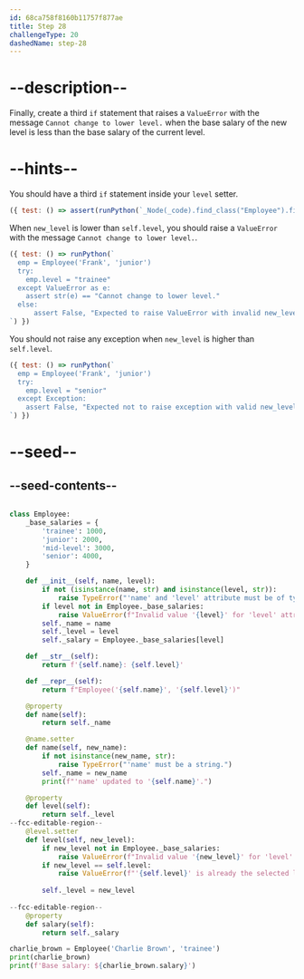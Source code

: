 ```yaml
---
id: 68ca758f8160b11757f877ae
title: Step 28
challengeType: 20
dashedName: step-28
---
```


# --description--

Finally, create a third `if` statement that raises a `ValueError` with the message `Cannot change to lower level.` when the base salary of the new level is less than the base salary of the current level.

# --hints--

You should have a third `if` statement inside your `level` setter.

```js
({ test: () => assert(runPython(`_Node(_code).find_class("Employee").find_functions("level")[1].find_ifs()[2]`)) })
```

When `new_level` is lower than `self.level`, you should raise a `ValueError` with the message `Cannot change to lower level.`.

```js
({ test: () => runPython(`
  emp = Employee('Frank', 'junior')
  try:
    emp.level = "trainee"
  except ValueError as e:
    assert str(e) == "Cannot change to lower level."
  else:
      assert False, "Expected to raise ValueError with invalid new_level"
`) })
```

You should not raise any exception when `new_level` is higher than `self.level`.

```js
({ test: () => runPython(`
  emp = Employee('Frank', 'junior')
  try:
    emp.level = "senior"
  except Exception:
    assert False, "Expected not to raise exception with valid new_level"
`) })
```

# --seed--

## --seed-contents--

```py

class Employee:
    _base_salaries = {
        'trainee': 1000,
        'junior': 2000,
        'mid-level': 3000,
        'senior': 4000,
    }

    def __init__(self, name, level):
        if not (isinstance(name, str) and isinstance(level, str)):
            raise TypeError("'name' and 'level' attribute must be of type 'str'.")
        if level not in Employee._base_salaries:
            raise ValueError(f"Invalid value '{level}' for 'level' attribute.")
        self._name = name
        self._level = level
        self._salary = Employee._base_salaries[level]

    def __str__(self):
        return f'{self.name}: {self.level}'

    def __repr__(self):
        return f"Employee('{self.name}', '{self.level}')"

    @property
    def name(self):
        return self._name

    @name.setter
    def name(self, new_name):
        if not isinstance(new_name, str):
            raise TypeError("'name' must be a string.")
        self._name = new_name
        print(f"'name' updated to '{self.name}'.")

    @property
    def level(self):
        return self._level
--fcc-editable-region--
    @level.setter
    def level(self, new_level):
        if new_level not in Employee._base_salaries:
            raise ValueError(f"Invalid value '{new_level}' for 'level' attribute.")
        if new_level == self.level:
            raise ValueError(f"'{self.level}' is already the selected level.")
        
        self._level = new_level
    
--fcc-editable-region--
    @property
    def salary(self):
        return self._salary

charlie_brown = Employee('Charlie Brown', 'trainee')
print(charlie_brown)
print(f'Base salary: ${charlie_brown.salary}')
```
